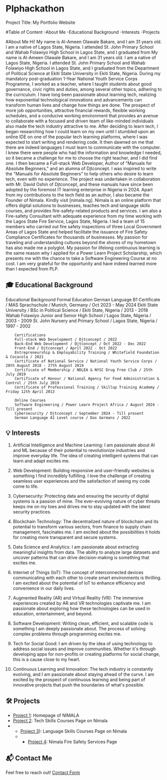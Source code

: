# Plphackathon  
Project Title: My Portfolio Website

#Table of Content
-About Me
-Educational Background
-Interests
-Projects

#About Me
Hi! My name is Al-Ameen Olawale Bakare, and I am 31 years old. I am a native of Lagos State, Nigeria. I attended St. John Primary School and Wahab Folawiyo High School in Lagos State, and I graduated from
My name is Al-Ameen Olawale Bakare, and I am 31 years old. I am a native of Lagos State, Nigeria. I attended St. John Primary School and Wahab Folawiyo High School in Lagos State, and I graduated from
the Department of Political Science at Ekiti State University in Ekiti State, Nigeria.
During my mandatory post-graduation 1-Year National Youth Service Corps Programme, I worked as a teacher, where I taught students about good governance, civic rights and duties, among several other topics, 
adhering to the curriculum. I have long been passionate about learning tech, realizing how exponential technological innovations and advancements can transform human lives and change how things are done. 
The prospect of more job opportunities, attractive financial rewards, flexible working schedules, and a conducive working environment that provides an avenue to collaborate with a focused and driven team of like-minded
individuals also made the tech industry attractive to me.
After deciding to learn tech, I began researching how I could learn on my own until I stumbled upon an online IDE on one of the popular tech learning platforms, where I was expected to start writing and rendering code. 
It then dawned on me that there are indeed languages I must learn to communicate with the computer. I knew there were people who had the information and knowledge I needed, so it became a challenge for me to choose the 
right teacher, and I did find one.
I then became a Full-stack Web Developer, Author of "Manuals for Absolute Beginners," and an alumna of Djtconcept. I was inspired to write the "Manuals for Absolute Beginners" to help others who desire to learn tech, 
even with no experience. The project was undertaken in collaboration with Mr. David Oshin of Djtconcept, and these manuals have since been adopted by the foremost IT learning enterprise in Nigeria
in 2024. Apart from my contributions to the tech field as an author, I also became the Founder of Nimala. Kindly visit [nimala.ng]. Nimala is an online platform that offers digital solutions to businesses, teaches tech and
language skills courses, and provides fire-safety-related products and services.
I am also a Fire-safety Consultant with adequate experience from my time working with the Lagos State Fire Service, Lagos State, Nigeria. I led a team of 15 members who carried out fire safety inspections of three Local Government Areas of Lagos State and helped facilitate the issuance of Fire Safety Compliance Certificates for thousands of businesses. My passion for traveling and understanding cultures beyond the shores of my hometown has also made me a polyglot. My passion for lifelong continuous learning is the same reason why I applied for a Power Learn Project Scholarship, which presents me with the chance to take a Software Engineering Course at
no cost. I am very grateful for the opportunity and have indeed learned more than I expected from PLP.

## 🎓 Educational Background
Educational Background
Formal Education
        German Language B1 Certificate / MAS Sprachschule / Munich, Germany / Oct 2023 - May 2024
        Ekiti State University / BSc in Political Science / Ekiti State, Nigeria / 2013 - 2018 
        Wahab Folawiyo Junior and Senior High School / Lagos State, Nigeria / 2003 - 2009 
        St. John Nursery and Primary School / Lagos State, Nigeria / 1997 - 2002

        Certifications
        Full-stack Web Development / Djtconcept / 2022 
        Back-End Web Development / Djtconcept / Oct 2022 - Dec 2022
        Front-End / Djtconcept / April 2022 - Oct 2022
        Entrepreneurship & Employability Training / Whitefield Foundation & Cocacola / 2021
        Certificate of National Service / National Youth Service Corps / 28th August 2018 - 27th August 2019
        Certificate of Membership / NDLEA & NYSC Drug Free Club / 25th July 2019
        Certificate of Honour / National Agency for Food Administration & Control / 25th July 2019
        Certificate of Professional Training / Skillup Training Academy / Friday 12th April 2013

        Online Courses
        Software Engineering / Power Learn Project Africa / August 2024 - Till present
        Cybersecurity / Djtconcept / September 2024 - Till present
        German Language A1 Level course / Das Germans / 2022


## 💡 Interests
1. Artificial Intelligence and Machine Learning: I am passionate about AI and ML because of their potential to revolutionize industries and improve everyday life. The idea of creating intelligent systems that can learn and adapt excites me.

2. Web Development: Building responsive and user-friendly websites is something I find incredibly fulfilling. I love the challenge of creating seamless user experiences and the satisfaction of seeing my code come to life.

3. Cybersecurity: Protecting data and ensuring the security of digital systems is a passion of mine. The ever-evolving nature of cyber threats keeps me on my toes and drives me to stay updated with the latest security practices.

4. Blockchain Technology: The decentralized nature of blockchain and its potential to transform various sectors, from finance to supply chain management, fascinates me. I am excited about the possibilities it holds for creating more transparent and secure systems.

5. Data Science and Analytics: I am passionate about extracting meaningful insights from data. The ability to analyze large datasets and uncover patterns that can drive decision-making is something that excites me.

6. Internet of Things (IoT): The concept of interconnected devices communicating with each other to create smart environments is thrilling. I am excited about the potential of IoT to enhance efficiency and convenience in our daily lives.

7. Augmented Reality (AR) and Virtual Reality (VR): The immersive experiences created by AR and VR technologies captivate me. I am passionate about exploring how these technologies can be used in education, entertainment, and beyond.

8. Software Development: Writing clean, efficient, and scalable code is something I am deeply passionate about. The process of solving complex problems through programming excites me.

9. Tech for Social Good: I am driven by the idea of using technology to address social issues and improve communities. Whether it's through developing apps for non-profits or creating platforms for social change, this is a cause close to my heart.

10. Continuous Learning and Innovation: The tech industry is constantly evolving, and I am passionate about staying ahead of the curve. I am excited by the prospect of continuous learning and being part of innovative projects that push the boundaries of what's possible.

## 🛠️ Projects
- [Project 1](https://nimala.ng):  Homepage of NIMALA
- [Project 2](https://nimala.ng/courses/): Tech Skills Courses Page on Nimala
- - [Project 3](https://nimala.ng/nimala-language-courses/)): Language Skills Courses Page on Nimala
  - - [Project 4](https://nimala.ng/nimala-firefighting-appliances/): Nimala Fire Safety Services Page

## 📬 Contact Me
Feel free to reach out! [Contact Form](your-form-handler.php)
